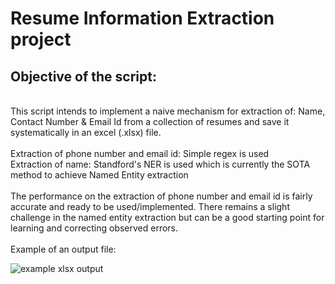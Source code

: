 # Resume Information Extraction project

## Objective of the script:
<br>
This script intends to implement a naive mechanism for extraction of: Name, Contact Number & Email Id from a collection of resumes and save it systematically in an excel (.xlsx) file.
<br>
<br>
Extraction of phone number and email id: Simple regex is used <br>
Extraction of name: Standford's NER is used which is currently the SOTA method to achieve Named Entity extraction
<br>
<br>
The performance on the extraction of phone number and email id is fairly accurate and ready to be used/implemented. There remains a slight challenge in the named entity extraction but can be a good starting point for learning and correcting observed errors.  
<br>
<br>
Example of an output file:

![example xlsx output](https://i.imgur.com/mvWecKT.png)
